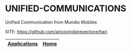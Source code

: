 # UNIFIED-COMMUNICATIONS
 
 Unified Communication from Mundio Mobiles
 
 SITE: https://github.com/aricovindanevectone/hari

 | [Applications](https://portable-linux-apps.github.io/apps.html) | [Home](https://portable-linux-apps.github.io)
 | --- | --- |
